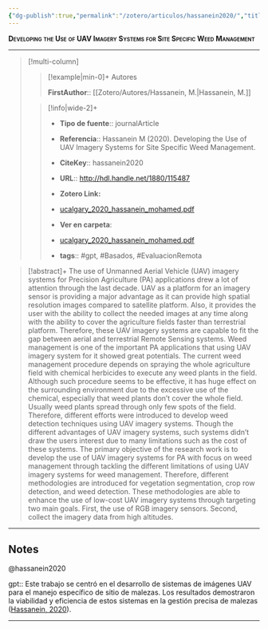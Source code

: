 ```yaml
---
{"dg-publish":true,"permalink":"/zotero/articulos/hassanein2020/","title":"Developing the Use of UAV Imagery Systems for Site Specific Weed Management","tags":["#zotero"]}
---
```



<span style="font-variant:small-caps; font-weight: bold;">Developing the Use of UAV Imagery Systems for Site Specific Weed Management</span>

---


> [!multi-column]
>
>> [!example|min-0]+ Autores
>> 
>> **FirstAuthor**:: [[Zotero/Autores/Hassanein, M.\|Hassanein, M.]]  
 >
>
>> [!info|wide-2]+
>>
>> - **Tipo de fuente**:: journalArticle
>> - **Referencia**:: Hassanein M (2020). Developing the Use of UAV Imagery Systems for Site Specific Weed Management.
>> - **CiteKey**:: hassanein2020
>> - **URL**:: http://hdl.handle.net/1880/115487
>> - **Zotero Link:** 
>> - [ucalgary_2020_hassanein_mohamed.pdf](zotero://select/library/items/VDQCYEPZ)
>>
>> - **Ver en carpeta**: 
>> - [ucalgary_2020_hassanein_mohamed.pdf](file://J:\OneDrive\Articulos\ucalgary_2020_hassanein_mohamed.pdf)
>> - **tags**:: #gpt, #Basados, #EvaluacionRemota



> [!abstract]+ 
>The use of Unmanned Aerial Vehicle (UAV) imagery systems for Precision Agriculture (PA) applications drew a lot of attention through the last decade. UAV as a platform for an imagery sensor is providing a major advantage as it can provide high spatial resolution images compared to satellite platform. Also, it provides the user with the ability to collect the needed images at any time along with the ability to cover the agriculture fields faster than terrestrial platform. Therefore, these UAV imagery systems are capable to fit the gap between aerial and terrestrial Remote Sensing systems. Weed management is one of the important PA applications that using UAV imagery system for it showed great potentials. The current weed management procedure depends on spraying the whole agriculture field with chemical herbicides to execute any weed plants in the field. Although such procedure seems to be effective, it has huge effect on the surrounding environment due to the excessive use of the chemical, especially that weed plants don’t cover the whole field. Usually weed plants spread through only few spots of the field. Therefore, different efforts were introduced to develop weed detection techniques using UAV imagery systems. Though the different advantages of UAV imagery systems, such systems didn’t draw the users interest due to many limitations such as the cost of these systems. The primary objective of the research work is to develop the use of UAV imagery systems for PA with focus on weed management through tackling the different limitations of using UAV imagery systems for weed management. Therefore, different methodologies are introduced for vegetation segmentation, crop row detection, and weed detection. These methodologies are able to enhance the use of low-cost UAV imagery systems through targeting two main goals. First, the use of RGB imagery sensors. Second, collect the imagery data from high altitudes.


--- 

## Notes

@hassanein2020

gpt:: Este trabajo se centró en el desarrollo de sistemas de imágenes UAV para el manejo específico de sitio de malezas. Los resultados demostraron la viabilidad y eficiencia de estos sistemas en la gestión precisa de malezas ([Hassanein, 2020](zotero://select/library/items/LI3C4TNY)).






---







